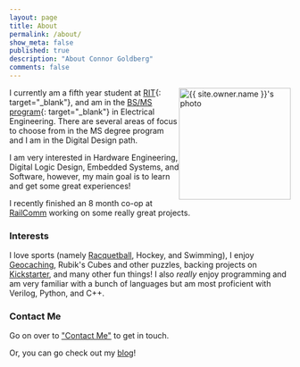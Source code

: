 ```yaml
---
layout: page
title: About
permalink: /about/
show_meta: false
published: true
description: "About Connor Goldberg"
comments: false
---
```


<img height="200" style="float: right" src="{{ site.urlimg }}{{ site.owner.avatar }}" alt="{{ site.owner.name }}'s photo">

I currently am a fifth year student at [RIT](http://rit.edu){: target="_blank"}, and
am in the [BS/MS program](http://www.rit.edu/kgcoe/program/bsms-electrical-engineering){: target="_blank"} in Electrical Engineering. There are several areas of focus to choose from in the MS degree program and I am in the Digital Design path.

I am very interested in 
Hardware Engineering, Digital Logic Design, Embedded Systems, and Software, however, my main goal is to learn and get some great experiences!

I recently finished an 8 month co-op at <a href="/2015/09/26/railcomm" target="_blank">RailComm</a> working on some really 
great projects.

### Interests
I love sports (namely <a href="http://www.rit.edu/sg/rball" target="_blank">Racquetball</a>, Hockey, and Swimming), 
I enjoy <a href="http://www.geocaching.com" target="_blank">Geocaching</a>, Rubik's Cubes and other puzzles, backing projects on <a href="http://www.kickstarter.com" target="_blank">Kickstarter</a>, and many other fun things! 
I also *really* enjoy programming and am very familiar with a bunch of languages but am most proficient with Verilog, Python, and C++.

<a name="contact-me"></a>

### Contact Me

Go on over to ["Contact Me"](/contact) to get in touch.

Or, you can go check out my [blog](/blog)!
